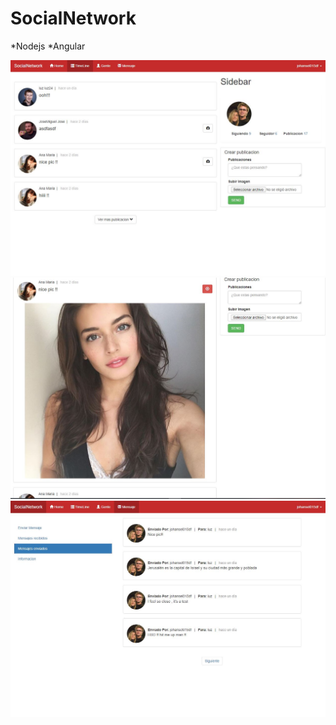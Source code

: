 # SocialNetwork

*Nodejs
*Angular

![](https://raw.githubusercontent.com/johansel132403/SocialNetwork/master/img/Captura01.JPG)
![](https://raw.githubusercontent.com/johansel132403/SocialNetwork/master/img/Capturadf.JPG)
![](https://raw.githubusercontent.com/johansel132403/SocialNetwork/master/img/Capturaddd.JPG)
